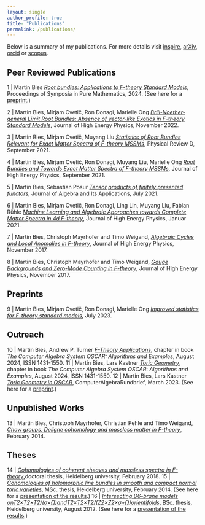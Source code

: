 ```yaml
---
layout: single
author_profile: true
title: "Publications"
permalink: /publications/
---
```


Below is a summary of my publications. For more details visit [inspire](https://inspirehep.net/author/profile/M.Bies.1), [arXiv](https://arxiv.org/search/?query=Martin+Bies&searchtype=author&abstracts=hide&order=-announced_date_first&size=50), [orcid](https://orcid.org/0000-0002-9609-1693) or [scopus](https://www.scopus.com/authid/detail.uri?authorId=57197835420).


## Peer Reviewed Publications

1 | Martin Bies [*Root bundles: Applications to F-theory Standard Models*](https://www.ams.org/books/pspum/107/), Proceedings of Symposia in Pure Mathematics, 2024. (See here for a [preprint](https://arxiv.org/abs/2303.08144).)

2 | Martin Bies, Mirjam Cvetič, Ron Donagi, Marielle Ong [*Brill-Noether-general Limit Root Bundles: Absence of vector-like Exotics in F-theory Standard Models*](https://link.springer.com/article/10.1007/JHEP11(2022)004), Journal of High Energy Physics, November 2022.

3 | Martin Bies, Mirjam Cvetič, Muyang Liu [*Statistics of Root Bundles Relevant for Exact Matter Spectra of F-theory MSSMs*](https://journals.aps.org/prd/abstract/10.1103/PhysRevD.104.L061903), Physical Review D, September 2021.

4 | Martin Bies, Mirjam Cvetič, Ron Donagi, Muyang Liu, Marielle Ong [*Root Bundles and Towards Exact Matter Spectra of F-theory MSSMs*](https://link.springer.com/article/10.1007%2FJHEP09%282021%29076), Journal of High Energy Physics, September 2021.

5 | Martin Bies, Sebastian Posur [*Tensor products of finitely presented functors*](https://www.worldscientific.com/doi/abs/10.1142/S0219498822501869), Journal of Algebra and Its Applications, July 2021.

6 | Martin Bies, Mirjam Cvetič, Ron Donagi, Ling Lin, Muyang Liu, Fabian Rühle [*Machine Learning and Algebraic Approaches towards Complete Matter Spectra in 4d F-theory*](https://link.springer.com/article/10.1007%2FJHEP01%282021%29196), Journal of High Energy Physics, Januar 2021.

7 | Martin Bies, Christoph Mayrhofer and Timo Weigand, [*Algebraic Cycles and Local Anomalies in F-theory*](https://link.springer.com/article/10.1007%2FJHEP11%282017%29100), Journal of High Energy Physics, November 2017.

8 | Martin Bies, Christoph Mayrhofer and Timo Weigand, [*Gauge Backgrounds and Zero-Mode Counting in F-theory*](https://link.springer.com/article/10.1007%2FJHEP11%282017%29081), Journal of High Energy Physics, November 2017.




## Preprints

9 | Martin Bies, Mirjam Cvetič, Ron Donagi, Marielle Ong [*Improved statistics for F-theory standard models*](https://arxiv.org/abs/2307.02535), July 2023.



## Outreach

10 | Martin Bies, Andrew P. Turner [*F-Theory Applications*](https://link.springer.com/book/9783031621260), chapter in book *The Computer Algebra System OSCAR: Algorithms and Examples*, August 2024, ISSN 1431-1550.
11 | Martin Bies, Lars Kastner [*Toric Geometry*](https://link.springer.com/book/9783031621260), chapter in book *The Computer Algebra System OSCAR: Algorithms and Examples*, August 2024, ISSN 1431-1550.
12 | Martin Bies, Lars Kastner [*Toric Geometry in OSCAR*](https://fachgruppe-computeralgebra.de/data/CA-Rundbrief/car72.pdf), ComputerAlgebraRundbrief, March 2023. (See here for a [preprint](https://arxiv.org/abs/2303.08110).)



## Unpublished Works

13 | Martin Bies, Christoph Mayrhofer, Christian Pehle and Timo Weigand, [*Chow groups, Deligne cohomology and massless matter in F-theory*](https://arxiv.org/abs/1402.5144), February 2014.



## Theses

14 | [*Cohomologies of coherent sheaves and massless spectra in F-theory*](https://archiv.ub.uni-heidelberg.de/volltextserver/24045/),doctoral thesis, Heidelberg university, February 2018.
15 | [*Cohomologies of holomorphic line bundles in smooth and compact normal toric varieties*](/Master_thesis_MartinBies.pdf), MSc. thesis, Heidelberg university, February 2014. (See here for a [presentation of the results](/Master_thesis_presentation.pdf).)
16 | [*Intersecting D6-brane models onT2×T2×T2/(σ×Ω)andT2×T2×T2/(Z2×Z2×σ×Ω)orientifolds*](/Bachelor_thesis_MartinBies.pdf), BSc. thesis, Heidelberg university, August 2012. (See here for a [presentation of the results](/Bachelor_thesis_presentation.pdf).)
